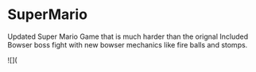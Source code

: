 # SuperMario
Updated Super Mario Game that is much harder than the orignal
Included Bowser boss fight with new bowser mechanics like fire balls and stomps.

![](

